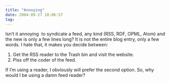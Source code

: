 ```yaml
---
title: "Annoying"
date: 2004-09-27 18:06:57
tag: 
---
```

<p>Isn’t it annoying  to syndicate a feed, any kind (RSS, RDF, OPML, Atom) and the new is only a few lines long? It is not the entire blog entry, only a few words. I hate that, it makes you decide between:
</p>
<ol>
<li>Get the RSS reader to the Trash bin and visit the website.</li>
<li>Piss off the coder of the feed.</li>
</ol>
<p>
If I’m using a reader, I obviously will prefer the second option. So, why would I be using a damn feed reader? </p>

